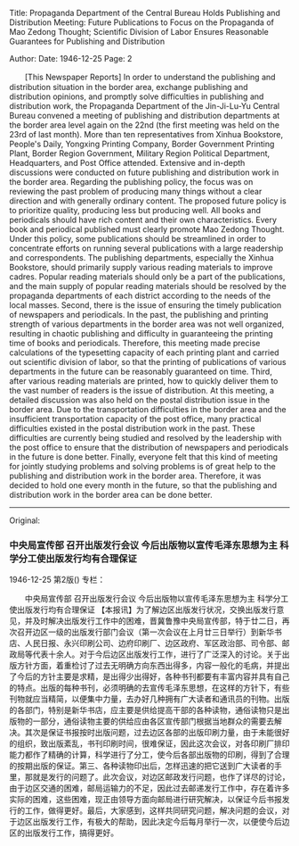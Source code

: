 Title: Propaganda Department of the Central Bureau Holds Publishing and Distribution Meeting: Future Publications to Focus on the Propaganda of Mao Zedong Thought; Scientific Division of Labor Ensures Reasonable Guarantees for Publishing and Distribution

Author: 
Date: 1946-12-25
Page: 2

　　[This Newspaper Reports] In order to understand the publishing and distribution situation in the border area, exchange publishing and distribution opinions, and promptly solve difficulties in publishing and distribution work, the Propaganda Department of the Jin-Ji-Lu-Yu Central Bureau convened a meeting of publishing and distribution departments at the border area level again on the 22nd (the first meeting was held on the 23rd of last month). More than ten representatives from Xinhua Bookstore, People's Daily, Yongxing Printing Company, Border Government Printing Plant, Border Region Government, Military Region Political Department, Headquarters, and Post Office attended. Extensive and in-depth discussions were conducted on future publishing and distribution work in the border area. Regarding the publishing policy, the focus was on reviewing the past problem of producing many things without a clear direction and with generally ordinary content. The proposed future policy is to prioritize quality, producing less but producing well. All books and periodicals should have rich content and their own characteristics. Every book and periodical published must clearly promote Mao Zedong Thought. Under this policy, some publications should be streamlined in order to concentrate efforts on running several publications with a large readership and correspondents. The publishing departments, especially the Xinhua Bookstore, should primarily supply various reading materials to improve cadres. Popular reading materials should only be a part of the publications, and the main supply of popular reading materials should be resolved by the propaganda departments of each district according to the needs of the local masses. Second, there is the issue of ensuring the timely publication of newspapers and periodicals. In the past, the publishing and printing strength of various departments in the border area was not well organized, resulting in chaotic publishing and difficulty in guaranteeing the printing time of books and periodicals. Therefore, this meeting made precise calculations of the typesetting capacity of each printing plant and carried out scientific division of labor, so that the printing of publications of various departments in the future can be reasonably guaranteed on time. Third, after various reading materials are printed, how to quickly deliver them to the vast number of readers is the issue of distribution. At this meeting, a detailed discussion was also held on the postal distribution issue in the border area. Due to the transportation difficulties in the border area and the insufficient transportation capacity of the post office, many practical difficulties existed in the postal distribution work in the past. These difficulties are currently being studied and resolved by the leadership with the post office to ensure that the distribution of newspapers and periodicals in the future is done better. Finally, everyone felt that this kind of meeting for jointly studying problems and solving problems is of great help to the publishing and distribution work in the border area. Therefore, it was decided to hold one every month in the future, so that the publishing and distribution work in the border area can be done better.



<hr /> 

Original: 


### 中央局宣传部  召开出版发行会议  今后出版物以宣传毛泽东思想为主  科学分工使出版发行均有合理保证

1946-12-25
第2版()
专栏：

　　中央局宣传部
    召开出版发行会议
    今后出版物以宣传毛泽东思想为主
    科学分工使出版发行均有合理保证
    【本报讯】为了解边区出版发行状况，交换出版发行意见，并及时解决出版发行工作中的困难，晋冀鲁豫中央局宣传部，特于廿二日，再次召开边区一级的出版发行部门会议（第一次会议在上月廿三日举行）到新华书店、人民日报、永兴印刷公司、边府印刷厂、边区政府、军区政治部、司令部、邮政局等代表十余人。对于今后边区出版发行工作，进行了广泛深入的讨论。关于出版方针方面，着重检讨了过去无明确方向东西出得多，内容一般化的毛病，并提出了今后的方针主要是求精，是出得少出得好，各种书刊都要有丰富内容并具有自己的特点。出版的每种书刊，必须明确的去宣传毛泽东思想，在这样的方针下，有些刊物就应当精简，以便集中力量，去办好几种拥有广大读者和通讯员的刊物。出版的各部门，特别是新华书店，应主要是供给提高干部的各种读物，通俗读物只是出版物的一部分，通俗读物主要的供给应由各区宣传部门根据当地群众的需要去解决。其次是保证书报按时出版问题，过去边区各部的出版印刷力量，由于未能很好的组织，致出版紊乱，书刊印刷时间，很难保证，因此这次会议，对各印刷厂排印能力都作了精确的计算，科学进行了分工，使今后各部出版物的印刷，得到了合理的按期出版的保证。第三、各种读物印出后，怎样迅速的把它送到广大读者的手里，那就是发行的问题了。此次会议，对边区邮政发行问题，也作了详尽的讨论，由于边区交通的困难，邮局运输力的不足，因此过去邮递发行工作中，存在着许多实际的困难，这些困难，现正由领导方面向邮局进行研究解决，以保证今后书报发行的工作，做得更好。最后，大家感到，这样共同研究问题，解决问题的会议，对于边区出版发行工作，有极大的帮助，因此决定今后每月举行一次，以便使今后边区的出版发行工作，搞得更好。

